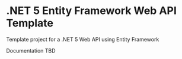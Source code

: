 # .NET 5 Entity Framework Web API Template
Template project for a .NET 5 Web API using Entity Framework

Documentation TBD
